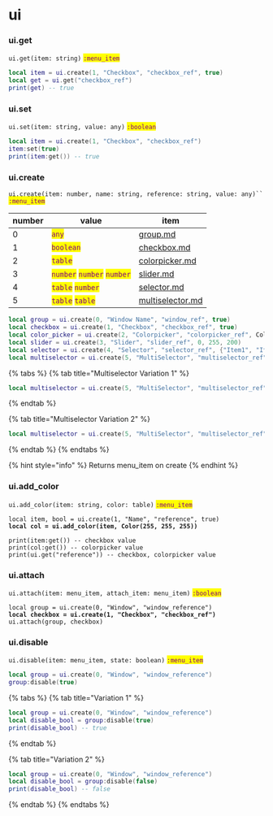 # ui

### ui.get

`ui.get(item: string)` <mark style="color:purple;">`:menu_item`</mark>

```lua
local item = ui.create(1, "Checkbox", "checkbox_ref", true)
local get = ui.get("checkbox_ref")
print(get) -- true
```

### ui.set

`ui.set(item: string, value: any)` <mark style="color:purple;">`:boolean`</mark>

```lua
local item = ui.create(1, "Checkbox", "checkbox_ref")
item:set(true)
print(item:get()) -- true
```

### ui.create

`ui.create(item: number, name: string, reference: string, value: any)`` `<mark style="color:purple;">`:menu_item`</mark>

<table><thead><tr><th data-type="number">number</th><th>value</th><th data-type="content-ref">item</th></tr></thead><tbody><tr><td>0</td><td><mark style="color:purple;"><code>any</code></mark></td><td><a href="group.md">group.md</a></td></tr><tr><td>1</td><td><mark style="color:purple;"><code>boolean</code></mark></td><td><a href="checkbox.md">checkbox.md</a></td></tr><tr><td>2</td><td><mark style="color:purple;"><code>table</code></mark></td><td><a href="colorpicker.md">colorpicker.md</a></td></tr><tr><td>3</td><td><mark style="color:purple;"><code>number</code></mark> <mark style="color:purple;"><code>number</code></mark> <mark style="color:purple;"><code>number</code></mark></td><td><a href="slider.md">slider.md</a></td></tr><tr><td>4</td><td><mark style="color:purple;"><code>table</code></mark> <mark style="color:purple;"><code>number</code></mark></td><td><a href="selector.md">selector.md</a></td></tr><tr><td>5</td><td><mark style="color:purple;"><code>table</code></mark> <mark style="color:purple;"><code>table</code></mark></td><td><a href="multiselector.md">multiselector.md</a></td></tr></tbody></table>

```lua
local group = ui.create(0, "Window Name", "window_ref", true)
local checkbox = ui.create(1, "Checkbox", "checkbox_ref", true)
local color_picker = ui.create(2, "Colorpicker", "colorpicker_ref", Color(255, 255, 255))
local slider = ui.create(3, "Slider", "slider_ref", 0, 255, 200)
local selector = ui.create(4, "Selector", "selector_ref", {"Item1", "Item2"}, 2)
local multiselector = ui.create(5, "MultiSelector", "multiselector_ref", {"Item1", "Item2"}, {false, true})
```

{% tabs %}
{% tab title="Multiselector Variation 1" %}
```lua
local multiselector = ui.create(5, "MultiSelector", "multiselector_ref", {"Item1", "Item2"}, {true, false})
```
{% endtab %}

{% tab title="Multiselector Variation 2" %}
```lua
local multiselector = ui.create(5, "MultiSelector", "multiselector_ref", {"Item1", "Item2"}, {nil, "Item2"})
```
{% endtab %}
{% endtabs %}

{% hint style="info" %}
Returns menu\_item on create
{% endhint %}

### ui.add\_color

`ui.add_color(item: string, color: table)` <mark style="color:purple;">`:menu_item`</mark>

<pre class="language-lua"><code class="lang-lua">local item, bool = ui.create(1, "Name", "reference", true)
<strong>local col = ui.add_color(item, Color(255, 255, 255))
</strong>
print(item:get()) -- checkbox value
print(col:get()) -- colorpicker value
print(ui.get("reference")) -- checkbox, colorpicker value
</code></pre>

### ui.attach

`ui.attach(item: menu_item, attach_item: menu_item)` <mark style="color:purple;">`:boolean`</mark>

<pre class="language-lua"><code class="lang-lua">local group = ui.create(0, "Window", "window_reference")
<strong>local checkbox = ui.create(1, "Checkbox", "checkbox_ref")
</strong>ui.attach(group, checkbox)
</code></pre>

### ui.disable

`ui.disable(item: menu_item, state: boolean)` <mark style="color:purple;">`:menu_item`</mark>

```lua
local group = ui.create(0, "Window", "window_reference")
group:disable(true)
```

{% tabs %}
{% tab title="Variation 1" %}
```lua
local group = ui.create(0, "Window", "window_reference")
local disable_bool = group:disable(true)
print(disable_bool) -- true
```
{% endtab %}

{% tab title="Variation 2" %}
```lua
local group = ui.create(0, "Window", "window_reference")
local disable_bool = group:disable(false)
print(disable_bool) -- false
```
{% endtab %}
{% endtabs %}
